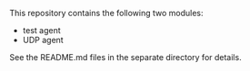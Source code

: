 This repository contains the following two modules:

- test agent
- UDP agent

See the README.md files in the  separate directory for details.

